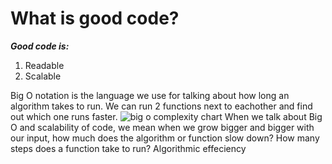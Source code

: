 # What is good code?

**_Good code is:_**

1. Readable
2. Scalable

Big O notation is the language we use for talking about how long an algorithm takes to run.
We can run 2 functions next to eachother and find out which one runs faster.
![big o complexity chart](img/bigO-complex.png)
When we talk about Big O and scalability of code, we mean when we grow bigger and bigger with our input, how much does the algorithm or function slow down?
How many steps does a function take to run?
Algorithmic effeciency

  
